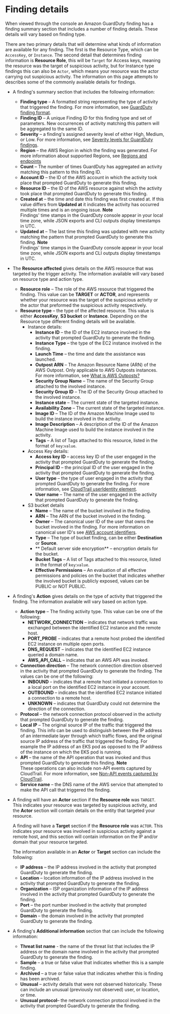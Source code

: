 # Finding details<a name="guardduty_findings-summary"></a>

When viewed through the console an Amazon GuardDuty finding has a finding summary section that includes a number of finding details\. These details will vary based on finding type\.

There are two primary details that will determine what kinds of information are available for any finding\. The first is the Resource Type, which can be `AccessKey`, or `Instance`\. The second detail that determines finding information is **Resource Role**, this will be `Target` for Access keys, meaning the resource was the target of suspicious activity, but for Instance type findings this can also be `Actor`, which means your resource was the actor carrying out suspicious activity\. The information on this page attempts to describes some of the commonly available details for findings\. 
+ A finding's summary section that includes the following information: 
  + **Finding type** – A formatted string representing the type of activity that triggered the finding\. For more information, see [GuardDuty finding format](guardduty_finding-format.md)\.
  + **Finding ID** – A unique Finding ID for this finding type and set of parameters\. New occurrences of activity matching this pattern will be aggregated to the same ID\.
  + **Severity** – a finding's assigned severity level of either High, Medium, or Low\. For more information, see [Severity levels for GuardDuty findings](guardduty_findings.md#guardduty_findings-severity)\.
  + **Region** – the AWS Region in which the finding was generated\. For more information about supported Regions, see [Regions and endpoints](guardduty_regions.md)
  + **Count** – The number of times GuardDuty has aggregated an activity matching this pattern to this finding ID\.
  + **Account ID** – the ID of the AWS account in which the activity took place that prompted GuardDuty to generate this finding\.
  + **Resource ID** – the ID of the AWS resource against which the activity took place that prompted GuardDuty to generate this finding\.
  + **Created at** – the time and date this finding was first created at\. If this value differs from **Updated at** it indicates the activity has occurred multiple times and is an ongoing issue\.
**Note**  
Findings' time stamps in the GuardDuty console appear in your local time zone, while JSON exports and CLI outputs display timestamps in UTC\.
  + **Updated at** – The last time this finding was updated with new activity matching the pattern that prompted GuardDuty to generate this finding\.
**Note**  
Findings' time stamps in the GuardDuty console appear in your local time zone, while JSON exports and CLI outputs display timestamps in UTC\.
+ The **Resource affected** gives details on the AWS resource that was targeted by the trigger activity\. The information available will vary based on resource type and action type\.
  + **Resource role** – The role of the AWS resource that triggered the finding\. This value can be **TARGET** or **ACTOR**, and represents whether your resource was the target of the suspicious activity or the actor that preformed the suspicious activity respectively\.
  + **Resource type** – the type of the affected resource\. This value is either **AccessKey**, **S3 bucket** or **Instance**\. Depending on the Resource type different finding details will be available\. 
    + Instance details:
      + **Instance ID** – the ID of the EC2 instance involved in the activity that prompted GuardDuty to generate the finding\. 
      + **Instance Type** – the type of the EC2 instance involved in the finding\. 
      + **Launch Time** – the time and date the assistance was launched\. 
      + **Outpost ARN** – The Amazon Resource Name \(ARN\) of the AWS Outpost\. Only applicable to AWS Outposts instances\. For more information, see [What is AWS Outposts?](https://docs.aws.amazon.com/outposts/latest/userguide/what-is-outposts.html)
      + **Security Group Name** – The name of the Security Group attached to the involved instance\.
      + **Security Group ID** – The ID of the Security Group attached to the involved instance\.
      + **Instance state** – The current state of the targeted instance\.
      + **Availability Zone** – The current state of the targeted instance\.
      + **Image ID** – The ID of the Amazon Machine Image used to build the instance involved in the activity\.
      + **Image Description** – A description of the ID of the Amazon Machine Image used to build the instance involved in the activity\.
      + **Tags** – A list of Tags attached to this resource, listed in the format of `key`:`value`\.
    + Access Key details:
      + **Access key ID** – access key ID of the user engaged in the activity that prompted GuardDuty to generate the finding\. 
      + **Principal ID** – the principal ID of the user engaged in the activity that prompted GuardDuty to generate the finding\. 
      + **User type** – the type of user engaged in the activity that prompted GuardDuty to generate the finding\. For more information, see [CloudTrail userIdentity element](https://docs.aws.amazon.com/awscloudtrail/latest/userguide/cloudtrail-event-reference-user-identity.html#cloudtrail-event-reference-user-identity-fields)\.
      + **User name** – The name of the user engaged in the activity that prompted GuardDuty to generate the finding\.
    + S3 bucket details
      + **Name** – The name of the bucket involved in the finding\.
      + **ARN** – The ARN of the bucket involved in the finding\.
      + **Owner** – The canonical user ID of the user that owns the bucket involved in the finding\. For more information on canonical user ID's see [AWS account identifiers](https://docs.aws.amazon.com/general/latest/gr/acct-identifiers.html)\.
      + **Type** – The type of bucket finding, can be either **Destination** or **Source**\.
      + ** Default server side encryption** – encryption details for the bucket\.
      + **Bucket Tags** – A list of Tags attached to this resource, listed in the format of `key`:`value`\.
      + **Effective Permissions** – An evaluation of all effective permissions and policies on the bucket that indicates whether the involved bucket is publicly exposed, values can be PUBLIC or NOT PUBLIC\.
+ A finding's **Action** gives details on the type of activity that triggered the finding\. The information available will vary based on action type\.
  + **Action type** – The finding activity type\. This value can be one of the following: 
    + **NETWORK\_CONNECTION** – indicates that network traffic was exchanged between the identified EC2 instance and the remote host\.
    + **PORT\_PROBE** – indicates that a remote host probed the identified EC2 instance on multiple open ports\.
    + **DNS\_REQUEST** – indicates that the identified EC2 instance queried a domain name\.
    + **AWS\_API\_CALL** – indicates that an AWS API was invoked\.
  + **Connection direction** – The network connection direction observed in the activity that prompted GuardDuty to generate the finding\. The values can be one of the following:
    + **INBOUND** – indicates that a remote host initiated a connection to a local port on the identified EC2 instance in your account\.
    + **OUTBOUND** – indicates that the identified EC2 instance initiated a connection to a remote host\.
    + **UNKNOWN** – indicates that GuardDuty could not determine the direction of the connection\.
  + **Protocol** – the network connection protocol observed in the activity that prompted GuardDuty to generate the finding\. 
  + **Local IP** – The original source IP of the traffic that triggered the finding\. This info can be used to distinguish between the IP address of an intermediate layer through which traffic flows, and the original source IP address of the traffic that triggered the finding\. For example the IP address of an EKS pod as opposed to the IP address of the instance on which the EKS pod is running\. 
  + **API** – the name of the API operation that was invoked and thus prompted GuardDuty to generate this finding\. 
**Note**  
These operations can also include non\-API events captured by CloudTrail\. For more information, see [Non\-API events captured by CloudTrail](https://docs.aws.amazon.com/awscloudtrail/latest/userguide/cloudtrail-non-api-events.html)\.
  + **Service name** – the DNS name of the AWS service that attempted to make the API call that triggered the finding\. 
+ A finding will have an **Actor** section if the **Resource role** was `TARGET`\. This indicates your resource was targeted by suspicious activity, and the **Actor** section will contain details on the entity that targeted your resource\.

  A finding will have a **Target** section if the **Resource role** was `ACTOR`\. This indicates your resource was involved in suspicious activity against a remote host, and this section will contain information on the IP and/or domain that your resource targeted\.

  The information available in an **Actor** or **Target** section can include the following:
  + **IP address** – the IP address involved in the activity that prompted GuardDuty to generate the finding\.
  + **Location** – location information of the IP address involved in the activity that prompted GuardDuty to generate the finding\.
  + **Organization** – ISP organization information of the IP address involved in the activity that prompted GuardDuty to generate the finding\. 
  + **Port** – the port number involved in the activity that prompted GuardDuty to generate the finding\.
  + **Domain** – the domain involved in the activity that prompted GuardDuty to generate the finding\.
+ A finding's **Additional information** section that can include the following information:
  + **Threat list name** \- the name of the threat list that includes the IP address or the domain name involved in the activity that prompted GuardDuty to generate the finding\. 
  + **Sample** – a true or false value that indicates whether this is a sample finding\.
  + **Archived** – a true or false value that indicates whether this is finding has been archived\.
  + **Unusual** – activity details that were not observed historically\. These can include an unusual \(previously not observed\) user, or location, or time\. 
  + **Unusual protocol**– the network connection protocol involved in the activity that prompted GuardDuty to generate the finding\.